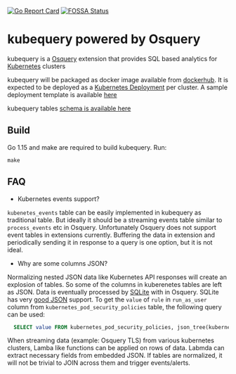 [![Go Report Card](https://goreportcard.com/badge/github.com/Uptycs/kubequery)](https://goreportcard.com/report/github.com/Uptycs/kubequery) [![FOSSA Status](https://app.fossa.com/api/projects/custom%2B22616%2Fgit%40github.com%3AUptycs%2Fkubequery.git.svg?type=shield)](https://app.fossa.com/projects/custom%2B22616%2Fgit%40github.com%3AUptycs%2Fkubequery.git?ref=badge_shield)

# kubequery powered by Osquery

kubequery is a [Osquery](https://osquery.io) extension that provides SQL based analytics for [Kubernetes](https://kubernetes.io) clusters

kubequery will be packaged as docker image available from [dockerhub](https://hub.docker.com/r/uptycs/kubequery). It is expected to be deployed as a [Kubernetes Deployment](https://kubernetes.io/docs/concepts/workloads/controllers/deployment) per cluster. A sample deployment template is available [here](kubequery.yaml)


kubequery tables [schema is available here](docs/schema.md)

## Build

Go 1.15 and make are required to build kubequery. Run:

`make`

## FAQ

* Kubernetes events support?

`kubenetes_events` table can be easily implemented in kubequery as traditional table. But ideally it should be a streaming events table similar to `process_events` etc in Osquery. Unfortunately Osquery does not support event tables in extensions currently. Buffering the data in extension and periodically sending it in response to a query is one option, but it is not ideal.

* Why are some columns JSON?

Normalizing nested JSON data like Kubernetes API responses will create an explosion of tables. So some of the columns in kuberenetes tables are left as JSON. Data is eventually processed by [SQLite](https://www.sqlite.org/index.html) with in Osquery. SQLite has very [good JSON](https://www.sqlite.org/json1.html) support. To get the `value` of `rule` in `run_as_user` column from `kubernetes_pod_security_policies` table, the following query can be used:
```sql
  SELECT value FROM kubernetes_pod_security_policies, json_tree(kubernetes_pod_security_policies.run_as_user) WHERE key = 'rule';
```

When streaming data (example: Osquery TLS) from various kubernetes clusters, Lamba like functions can be applied on rows of data. Labmda can extract necessary fields from embedded JSON. If tables are normalized, it will not be trivial to JOIN across them and trigger events/alerts.
